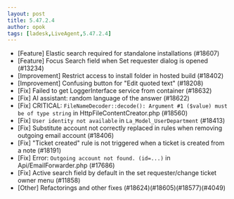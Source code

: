 ```yaml
---
layout: post
title: 5.47.2.4
author: opok
tags: [ladesk,LiveAgent,5.47.2.4]
---
```

- [Feature] Elastic search required for standalone installations (#18607)
- [Feature] Focus Search field when Set requester dialog is opened (#13234)
- [Improvement] Restrict access to install folder in hosted build (#18402)
- [Improvement] Confusing button for "Edit quoted text" (#18208)
- [Fix] Failed to get LoggerInterface service from container (#18632)
- [Fix] AI assistant: random language of the answer (#18622)
- [Fix] CRITICAL: `FileNameDecoder::decode(): Argument #1 ($value) must be of type string` in HttpFileContentCreator.php (#18560)
- [Fix] `User identity not available` in `La_Model_UserDepartment` (#18413)
- [Fix] Substitute account not correctly replaced in rules when removing outgoing email account (#18406)
- [Fix] "Ticket created" rule is not triggered when a ticket is created from a note (#18191)
- [Fix] Error: `Outgoing account not found. (id=...)` in Api/EmailForwarder.php (#17686)
- [Fix] Active search field by default in the set requester/change ticket owner menu (#11858)
- [Other] Refactorings and other fixes (#18624)(#18605)(#18577)(#4049)
